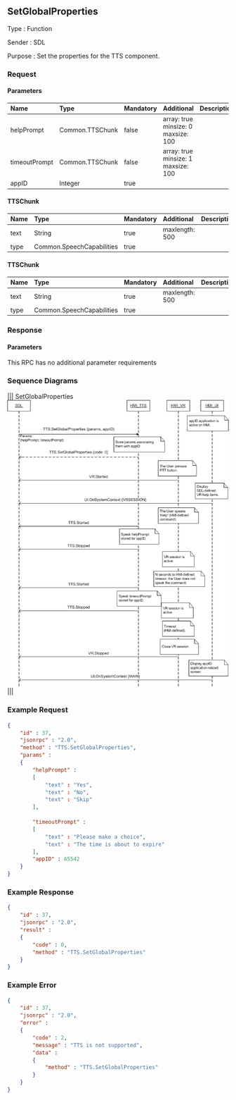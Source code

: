 ## SetGlobalProperties

Type
: Function

Sender
: SDL

Purpose
: Set the properties for the TTS component.

### Request

#### Parameters

|Name|Type|Mandatory|Additional|Description|
|:---|:---|:--------|:---------|:----------|
|helpPrompt|Common.TTSChunk|false|array: true<br>minsize: 0<br>maxsize: 100||
|timeoutPrompt|Common.TTSChunk|false|array: true<br>minsize: 1<br>maxsize: 100||
|appID|Integer|true|||

#### TTSChunk

|Name|Type|Mandatory|Additional|Description|
|:---|:---|:--------|:---------|:----------|
|text|String|true|maxlength: 500||
|type|Common.SpeechCapabilities|true|||

#### TTSChunk

|Name|Type|Mandatory|Additional|Description|
|:---|:---|:--------|:---------|:----------|
|text|String|true|maxlength: 500||
|type|Common.SpeechCapabilities|true|||

### Response

#### Parameters

This RPC has no additional parameter requirements

### Sequence Diagrams
|||
SetGlobalProperties
![SetGlobalProperties](./assets/SetGlobalProperties.png)
|||

### Example Request

```json
{
	"id" : 37,
	"jsonrpc" : "2.0",
	"method" : "TTS.SetGlobalProperties",
	"params" :
	{
		"helpPrompt" :
		[
			"text" : "Yes",
			"text" : "No",
			"text" : "Skip"
		],

		"timeoutPrompt" :
		[
			"text" : "Please make a choice",
			"text" : "The time is about to expire"
		],
		"appID" : 65542
	}
}
```
### Example Response

```json
{
	"id" : 37,
	"jsonrpc" : "2.0",
	"result" :
	{
		"code" : 0,
		"method" : "TTS.SetGlobalProperties"
	}
}
```

### Example Error

```json
{
	"id" : 37,
	"jsonrpc" : "2.0",
	"error" :
	{
		"code" : 2,
		"message" : "TTS is not supported",
		"data" :
		{
			"method" : "TTS.SetGlobalProperties"
		}
	}
}
```
